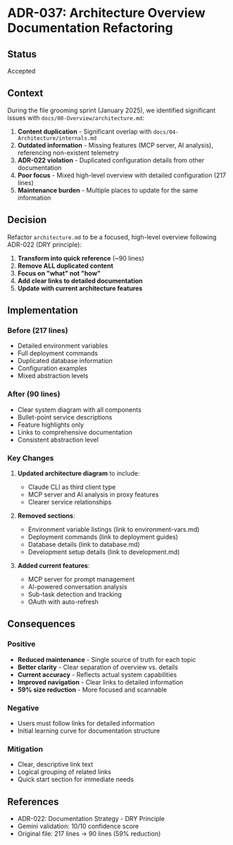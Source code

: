 # ADR-037: Architecture Overview Documentation Refactoring

## Status

Accepted

## Context

During the file grooming sprint (January 2025), we identified significant issues with `docs/00-Overview/architecture.md`:

1. **Content duplication** - Significant overlap with `docs/04-Architecture/internals.md`
2. **Outdated information** - Missing features (MCP server, AI analysis), referencing non-existent telemetry
3. **ADR-022 violation** - Duplicated configuration details from other documentation
4. **Poor focus** - Mixed high-level overview with detailed configuration (217 lines)
5. **Maintenance burden** - Multiple places to update for the same information

## Decision

Refactor `architecture.md` to be a focused, high-level overview following ADR-022 (DRY principle):

1. **Transform into quick reference** (~90 lines)
2. **Remove ALL duplicated content**
3. **Focus on "what" not "how"**
4. **Add clear links to detailed documentation**
5. **Update with current architecture features**

## Implementation

### Before (217 lines)

- Detailed environment variables
- Full deployment commands
- Duplicated database information
- Configuration examples
- Mixed abstraction levels

### After (90 lines)

- Clear system diagram with all components
- Bullet-point service descriptions
- Feature highlights only
- Links to comprehensive documentation
- Consistent abstraction level

### Key Changes

1. **Updated architecture diagram** to include:
   - Claude CLI as third client type
   - MCP server and AI analysis in proxy features
   - Clearer service relationships

2. **Removed sections**:
   - Environment variable listings (link to environment-vars.md)
   - Deployment commands (link to deployment guides)
   - Database details (link to database.md)
   - Development setup details (link to development.md)

3. **Added current features**:
   - MCP server for prompt management
   - AI-powered conversation analysis
   - Sub-task detection and tracking
   - OAuth with auto-refresh

## Consequences

### Positive

- **Reduced maintenance** - Single source of truth for each topic
- **Better clarity** - Clear separation of overview vs. details
- **Current accuracy** - Reflects actual system capabilities
- **Improved navigation** - Clear links to detailed information
- **59% size reduction** - More focused and scannable

### Negative

- Users must follow links for detailed information
- Initial learning curve for documentation structure

### Mitigation

- Clear, descriptive link text
- Logical grouping of related links
- Quick start section for immediate needs

## References

- ADR-022: Documentation Strategy - DRY Principle
- Gemini validation: 10/10 confidence score
- Original file: 217 lines → 90 lines (59% reduction)

